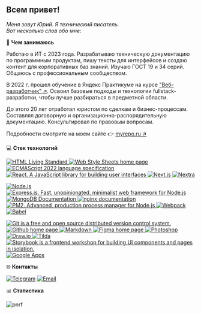 ## Всем привет!

*Меня зовут Юрий. Я технический писатель.*  
*Вот несколько слов обо мне:*  

:moyai: **Чем занимаюсь**  

Работаю в ИТ с 2023 года. Разрабатываю техническую документацию по программным продуктам, пишу тексты для интерфейсов и создаю контент для корпоративных баз знаний. Изучаю ГОСТ 19 и 34 серий. Общаюсь с профессиональным сообществом.

В 2022 г. прошел обучение в Яндекс Практикуме на курсе ["Веб-разработчик" ↗](https://practicum.yandex.ru/web/). Освоил базовые подходы и технологии fullstack-разработки, чтобы лучше разбираться в предметной области.

До этого 20 лет отработал юристом по сделкам и бизнес-процессам. Составлял договорную и организационно-распорядительную документацию. Консультировал по правовым вопросам.

Подробности смотрите на моем сайте 👉 [myrepo.ru ↗](https://www.myrepo.ru)

:computer: **Стек технологий**  

<!-- источник лого: https://simpleicons.org -->
<p>
  <a href="https://html.spec.whatwg.org/multipage/" >
    <img src="https://img.shields.io/badge/HTML-informational?style=flat&logo=html5&logoColor=white&labelColor=E34F26&color=4E4E4E" alt="HTML Living Standard" />
  </a>
  <a href="https://www.w3.org/Style/CSS/Overview.ru.html" >
    <img src="https://img.shields.io/badge/CSS-informational?style=flat&logo=css3&logoColor=white&labelColor=1572B6&color=4E4E4E" alt="Web Style Sheets home page" />
  </a>
  <a href="https://www.ecma-international.org/publications-and-standards/standards/ecma-262/" >
    <img src="https://img.shields.io/badge/JavaScript-informational?style=flat&logo=JavaScript&logoColor=white&labelColor=F7DF1E&color=4E4E4E" alt="ECMAScript 2022 language specification" />
  </a>
  <a href="https://ru.react.js.org/docs/getting-started.html" >
    <img src="https://img.shields.io/badge/React-informational?style=flat&logo=React&logoColor=white&labelColor=61dafb&color=4e4e4e" alt="React. A JavaScript library for building user interfaces" />
  </a>
	<a href="https://nextjs.org/" >
    <img src="https://img.shields.io/badge/Next.js-informational?style=flat&logo=nextdotjs&logoColor=white&labelColor=000&color=4e4e4e" alt="Next.js" />
  </a>
		<a href="https://nextra.site" >
    <img src="https://img.shields.io/badge/Nextra-informational?style=flat&logo=nextra&logoColor=white&labelColor=000&color=4e4e4e" alt="Nextra" />
  </a>
</p>
<p>
  <a href="https://nodejs.org/ru/" >
    <img src="https://img.shields.io/badge/Node.js-informational?style=flat&logo=Node.js&logoColor=white&labelColor=6DA55F&color=4E4E4E" alt="Node.js" />
  </a>
  <a href="https://expressjs.com/ru/" >
    <img src="https://img.shields.io/badge/Express.js-informational?style=flat&logo=Express&logoColor=white&labelColor=404D59&color=4E4E4E" alt="Express.js. Fast, unopinionated, minimalist web framework for Node.js" />
  </a>
  <a href="https://www.mongodb.com/docs/" >
    <img src="https://img.shields.io/badge/MongoDB-informational?style=flat&logo=MongoDB&logoColor=white&labelColor=4EA94B&color=4E4E4E" alt="MongoDB Documentation" />
  </a>
  <a href="https://nginx.org/ru/docs/" >
    <img src="https://img.shields.io/badge/nginx-informational?style=flat&logo=nginx&logoColor=white&labelColor=009639&color=4E4E4E" alt="nginx documentation" />
  </a>
  <a href="https://pm2.keymetrics.io" >
    <img src="https://img.shields.io/badge/pm2-informational?style=flat&logo=pm2&logoColor=white&labelColor=2B037A&color=4E4E4E" alt="PM2. Advanced, production process manager for Node.js" />
  </a>
  <a href="https://webpack.js.org" >
    <img src="https://img.shields.io/badge/Webpack-informational?style=flat&logo=webpack&logoColor=white&labelColor=8DD6F9&color=4E4E4E" alt="Webpack" />
  </a>
  <a href="https://babeljs.io" >
    <img src="https://img.shields.io/badge/Babel-informational?style=flat&logo=babel&logoColor=white&labelColor=F9DC3E&color=4E4E4E" alt="Babel" />
  </a>
</p>
<p>
  <a href="https://git-scm.com/doc" >
    <img src="https://img.shields.io/badge/Git-informational?style=flat&logo=git&logoColor=white&labelColor=F05032&color=4E4E4E" alt="Git is a free and open source distributed version control system." />
  </a>
  <a href="https://github.com" >
    <img src="https://img.shields.io/badge/GitHub-informational?style=flat&logo=GitHub&logoColor=white&labelColor=181717&color=4E4E4E" alt="Github home page" />
  </a>
	<a href="https://www.markdownguide.org" >
    <img src="https://img.shields.io/badge/Markdown-informational?style=flat&logo=MarkDown&logoColor=white&labelColor=000000&color=4E4E4E" alt="Markdown" />
  </a>
  <a href="https://www.figma.com" >
    <img src="https://img.shields.io/badge/Figma-informational?style=flat&logo=figma&logoColor=white&labelColor=F24E1E&color=4E4E4E" alt="Figma home page" />
  </a>
  <a href="https://www.adobe.com/products/photoshop.html" >
    <img src="https://img.shields.io/badge/Photoshop-informational?style=flat&logo=adobephotoshop&logoColor=white&labelColor=31A8FF&color=4E4E4E" alt="Photoshop" />
  </a>
	<a href="https://www.drawio.com" >
    <img src="https://img.shields.io/badge/Draw.io-informational?style=flat&logo=diagramsdotnet&logoColor=white&labelColor=F08705&color=4e4e4e" alt="Draw.io" />
  </a>
	<a href="https://tilda.cc/ru/" >
    <img src="https://img.shields.io/badge/Tilda-informational?style=flat&logo=tildapublishing&logoColor=white&labelColor=FFA282&color=4e4e4e" alt="Tilda" />
  </a>
	  <a href="https://storybook.js.org" >
    <img src="https://img.shields.io/badge/Storybook-informational?style=flat&logo=Storybook&logoColor=white&labelColor=FF4785&color=4E4E4E" alt="Storybook is a frontend workshop for building UI components and pages in isolation." />
  </a>
	<a href="https://workspace.google.com/intl/ru/" >
    <img src="https://img.shields.io/badge/GoogleApps-informational?style=flat&logo=google&logoColor=white&labelColor=4285F4&color=4e4e4e" alt="Google Apps" />
  </a>
</p>

:globe_with_meridians: **Контакты**  

[![Telegram](https://img.shields.io/badge/Telegram-26A5E4?style=for-the-badge&logo=telegram&logoColor=white)](https://t.me/pnrf_tg)
[![Email](https://img.shields.io/badge/Email-#005FF9?style=for-the-badge&logo=maildotru&logoColor=white)](mailto:pankratov.web@mail.ru)

:bar_chart: **Статистика**  

<!-- источник счетчика: https://github.com/antonkomarev/github-profile-views-counter -->
<p align="left"> <img src="https://komarev.com/ghpvc/?username=pnrf&label=Profile%20views&color=0e75b6&style=flat" alt="pnrf" /> </p>